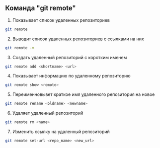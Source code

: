 ## Команда "git remote"

1. Показывает список удаленных репозиториев
```bash
git remote
```
2. Выводит список удаленных репозиториев с ссылками на них
```bash
git remote -v
```
3. Создать удаленный репозиторий с коротким именем
```bash
git remote add <shortname> <url>
```
4. Показывает информацию по удаленному репозиторию
```bash
git remote show <remote>
```
5. Переименновывет краткое имя удаленного репозитория на новое
```bash
git remote rename <oldname> <newname>
```
6. Удаляет удаленный репозиторий
```bash
git remote rm <name>
```

7. Изменить ссылку на удаленный репозиторий
```bash
git remote set-url <repo_name> <new_url>
```
